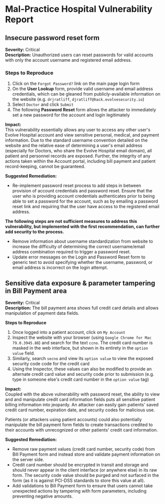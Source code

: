 # Mal-Practice Hospital Vulnerability Report

## Insecure password reset form  
**Severity:** Critical  
**Description:** Unauthorized users can reset passwords for valid accounts with only the account username and registered email address.  

### Steps to Reproduce  
1. Click on the `Forgot Password?` link on the main page login form
2. On the **User Lookup** form, provide valid username and email address credentials, which can be gleaned from publicly-available information on the website (e.g. `drjratliff`, `djratliff@hack.evolvesecurity.io`)
3. Select `Doctor` and click `Submit`
4. The following **Password Reset** form allows the attacker to immediately set a new password for the account and login legitimately

**Impact:**  
This vulnerability essentially allows any user to access any other user's Evolve Hospital account and view sensitive personal, medical, and payment information. Due to the standard username convention detailed on the website and the relative ease of determining a user's email address (especially for Doctors, who share the Evolve Hospital email domain), all patient and personnel records are exposed. Further, the integrity of any actions taken within the Account portal, including bill payment and patient record-keeping, cannot be guaranteed.

**Suggested Remediation:**
* Re-implement password reset process to add steps in between provision of account credentials and password reset. Ensure that the user who is providing account credentials authenticates prior to being able to set a password for the account, such as by emailing a password reset link and requiring that the user have access to the registered email address.

**The following steps are not sufficient measures to address this vulnerability, but implemented with the first recommendation, can further add security to the process.**  
* Remove information about username standardization from website to increase the difficulty of determining the correct username/email address combination required to trigger a password reset. 
* Update error messages on the Login and Password Reset form to generic text to avoid specifying whether the username, password, or email address is incorrect on the login attempt. 



## Sensitive data exposure & parameter tampering in Bill Payment area  
**Severity:** Critical  
**Description:** The bill payment area shows full credit card details and allows manipulation of payment data fields.  

**Steps to Reproduce**  
1. Once logged into a patient account, click on `My Account`
2. Inspect the website with your browser (using `Google Chrome for Mac 79.0.3945.88`) and search for the text `ccno`. The credit card number is masked in the web interface, but shown in its entirety in the `option value` field.
3. Similarly, search `secno` and view its `option value` to view the exposed security code code for the credit card
4. Using the Inspector, these values can also be modified to provide an alternate credit card value and security code prior to submission (e.g. type in someone else's credit card number in the `option value` tag)

**Impact:**  
Coupled with the above vulnerability with password reset, the ability to view and and manipulate credit card information fields puts all sensitive patient billing information into jeopardy. An attacker can easily gain patients' saved credit card number, expiration date, and security codes for malicious use.  

Patients (or attackers using patient accounts) could also potentially manipulate the bill payment form fields to create transactions credited to their accounts with unrecognized or other patients' credit card information. 

**Suggested Remediation:**  
* Remove raw payment values (credit card number, security code) from Bill Payment form and instead store and validate payment information on the server side.
* Credit card number should be encrypted in transit and storage and should never appear in the client interface (or anywhere else) in its raw form. The security code value should be purged and not surfaced in the form (as it is against PCI-DSS standards to store this value at all).
* Add validations to Bill Payment form to ensure that users cannot take unexpected actions by tampering with form parameters, including preventing negative amounts.
